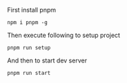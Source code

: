 First install pnpm

```
npm i pnpm -g
```

Then execute following to setup project
```
pnpm run setup
```

And then to start dev server
```
pnpm run start
```